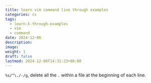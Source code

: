 ```yaml
---
title: learn vim command line through examples
categories: cs
tags:
  - learn-X-through-examples
  - vim
  - command
date: 2024-12-06
description: 
image: 
weight: 1
draft: false
lastmod: 2024-12-06T14:31:23+08:00
---
```

`%s/^\./-/g`, delete all the `.` within a file at the beginning of each line.

